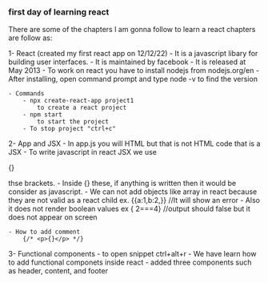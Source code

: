 ### first day of learning react

There are some of the chapters I am gonna follow to learn a react
chapters are follow as:

1- React (created my first react app on 12/12/22)
	- It is a javascript libary for building user interfaces.
	- It is maintained by facebook
	- It is released at May 2013
	- To work on react you have to install nodejs from nodejs.org/en
	- After installing, open command prompt and type node -v to find the version
	
	- Commands	
		- npx create-react-app project1
			to create a react project	
 		- npm start
			to start the project
		- To stop project "ctrl+c"

2- App and JSX
	- In app.js you will HTML but that is not HTML code that is a JSX
	- To write javascript in react JSX  we use <p>{}</p> thse brackets. 
	- Inside {} these, if anything is written then it would be consider as javascript.
	- We can not add objects like array in react because they are not valid as a react child
		ex. {{a:1,b:2,}} //It will show an error
	- Also it does not render boolean values
		ex { 2===4} //output should false but it does not appear on screen

	- How to add comment
		{/* <p>{}</p> */}

3- Functional components
	- to open snippet ctrl+alt+r
	- We have learn how to add functional componets inside react
    - added three components such as header, content, and footer